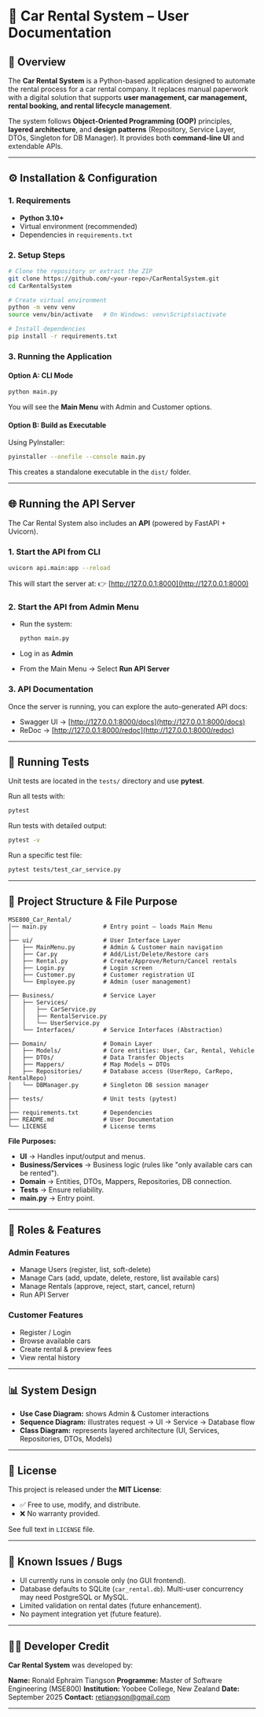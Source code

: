 # 🚗 Car Rental System – User Documentation

## 📌 Overview

The **Car Rental System** is a Python-based application designed to automate the rental process for a car rental company. It replaces manual paperwork with a digital solution that supports **user management, car management, rental booking, and rental lifecycle management**.

The system follows **Object-Oriented Programming (OOP)** principles, **layered architecture**, and **design patterns** (Repository, Service Layer, DTOs, Singleton for DB Manager). It provides both **command-line UI** and extendable APIs.

---

## ⚙️ Installation & Configuration

### 1. Requirements

* **Python 3.10+**
* Virtual environment (recommended)
* Dependencies in `requirements.txt`

### 2. Setup Steps

```bash
# Clone the repository or extract the ZIP
git clone https://github.com/<your-repo>/CarRentalSystem.git
cd CarRentalSystem

# Create virtual environment
python -m venv venv
source venv/bin/activate   # On Windows: venv\Scripts\activate

# Install dependencies
pip install -r requirements.txt
```

### 3. Running the Application

#### Option A: CLI Mode

```bash
python main.py
```

You will see the **Main Menu** with Admin and Customer options.

#### Option B: Build as Executable

Using PyInstaller:

```bash
pyinstaller --onefile --console main.py
```

This creates a standalone executable in the `dist/` folder.

---

## 🌐 Running the API Server

The Car Rental System also includes an **API** (powered by FastAPI + Uvicorn).

### 1. Start the API from CLI

```bash
uvicorn api.main:app --reload
```

This will start the server at:
👉 [http://127.0.0.1:8000](http://127.0.0.1:8000)

### 2. Start the API from Admin Menu

* Run the system:

  ```bash
  python main.py
  ```
* Log in as **Admin**
* From the Main Menu → Select **Run API Server**

### 3. API Documentation

Once the server is running, you can explore the auto-generated API docs:

* Swagger UI → [http://127.0.0.1:8000/docs](http://127.0.0.1:8000/docs)
* ReDoc → [http://127.0.0.1:8000/redoc](http://127.0.0.1:8000/redoc)

---

## 🧪 Running Tests

Unit tests are located in the `tests/` directory and use **pytest**.

Run all tests with:

```bash
pytest
```

Run tests with detailed output:

```bash
pytest -v
```

Run a specific test file:

```bash
pytest tests/test_car_service.py
```

---

## 📂 Project Structure & File Purpose

```
MSE800_Car_Rental/
│── main.py                # Entry point – loads Main Menu
│
├── ui/                    # User Interface Layer
│   ├── MainMenu.py        # Admin & Customer main navigation
│   ├── Car.py             # Add/List/Delete/Restore cars
│   ├── Rental.py          # Create/Approve/Return/Cancel rentals
│   ├── Login.py           # Login screen
│   ├── Customer.py        # Customer registration UI
│   └── Employee.py        # Admin (user management)
│
├── Business/              # Service Layer
│   ├── Services/
│   │   ├── CarService.py
│   │   ├── RentalService.py
│   │   └── UserService.py
│   └── Interfaces/        # Service Interfaces (Abstraction)
│
├── Domain/                # Domain Layer
│   ├── Models/            # Core entities: User, Car, Rental, Vehicle
│   ├── DTOs/              # Data Transfer Objects
│   ├── Mappers/           # Map Models ↔ DTOs
│   ├── Repositories/      # Database access (UserRepo, CarRepo, RentalRepo)
│   └── DBManager.py       # Singleton DB session manager
│
├── tests/                 # Unit tests (pytest)
│
├── requirements.txt       # Dependencies
├── README.md              # User Documentation
└── LICENSE                # License terms
```

**File Purposes:**

* **UI** → Handles input/output and menus.
* **Business/Services** → Business logic (rules like "only available cars can be rented").
* **Domain** → Entities, DTOs, Mappers, Repositories, DB connection.
* **Tests** → Ensure reliability.
* **main.py** → Entry point.

---

## 👥 Roles & Features

### Admin Features

* Manage Users (register, list, soft-delete)
* Manage Cars (add, update, delete, restore, list available cars)
* Manage Rentals (approve, reject, start, cancel, return)
* Run API Server

### Customer Features

* Register / Login
* Browse available cars
* Create rental & preview fees
* View rental history

---

## 📊 System Design

* **Use Case Diagram:** shows Admin & Customer interactions
* **Sequence Diagram:** illustrates request → UI → Service → Database flow
* **Class Diagram:** represents layered architecture (UI, Services, Repositories, DTOs, Models)

---

## 📜 License

This project is released under the **MIT License**:

* ✅ Free to use, modify, and distribute.
* ❌ No warranty provided.

See full text in `LICENSE` file.

---

## 🐞 Known Issues / Bugs

* UI currently runs in console only (no GUI frontend).
* Database defaults to SQLite (`car_rental.db`). Multi-user concurrency may need PostgreSQL or MySQL.
* Limited validation on rental dates (future enhancement).
* No payment integration yet (future feature).

---

## 👨‍💻 Developer Credit

**Car Rental System** was developed by:

**Name:** Ronald Ephraim Tiangson
**Programme:** Master of Software Engineering (MSE800)
**Institution:** Yoobee College, New Zealand
**Date:** September 2025
**Contact:** retiangson@gmail.com

---

